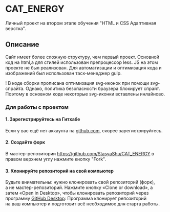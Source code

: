 # CAT_ENERGY
Личный проект на втором этапе обучения "HTML и CSS Адаптивная верстка".

## Описание
Сайт имеет более сложную структуру, чем первый проект.
Основной код на html,а для стилей использован препроцессор less. JS на этом проекте не был реализован.
Для автоматизации и оптимизация кода и изображений был использован таск-менеджер gulp.

! В коде сборки прописана оптимизация svg-иконок при помощи svg-спрайта. Однако, политика безопасности браузера блокирует спрайт. Поэтому в основном коде некоторые svg-иконки вставлены инлайново.

### Для работы с проектом
#### 1. Зарегистрируйтесь на Гитхабе
Если у вас ещё нет аккаунта на [github.com](https://github.com/join), скорее зарегистрируйтесь.
#### 2. Создайте форк
В мастер-репозитории https://github.com/StasyaShu/CAT_ENERGY в правом верхнем углу нажмите кнопку "Fork".
#### 3. Клонируйте репозиторий на свой компьютер
Будьте внимательны: нужно клонировать свой репозиторий (форк), а не мастер-репозиторий. Нажмите кнопку «Clone or download», а затем «Open in Desktop», чтобы клонировать репозиторий через программу [GitHub Desktop](https://desktop.github.com):
Программа клонирует репозиторий на ваш компьютер и подготовит всё необходимое для старта работы.
